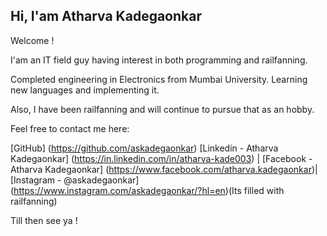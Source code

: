 ## Hi, I'am Atharva Kadegaonkar

Welcome !

I'am an IT field guy having interest in both programming and railfanning.

Completed engineering in Electronics from Mumbai University.
Learning new languages and implementing it.

Also, I have been railfanning and will continue to pursue that as an hobby.

Feel free to contact me here:

[GitHub] (https://github.com/askadegaonkar)
[Linkedin - Atharva Kadegaonkar] (https://in.linkedin.com/in/atharva-kade003) |
[Facebook - Atharva Kadegaonkar] (https://www.facebook.com/atharva.kadegaonkar)|
[Instagram - @askadegaonkar] (https://www.instagram.com/askadegaonkar/?hl=en)(Its filled with railfanning)

Till then see ya !


